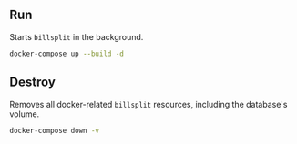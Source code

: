 ## Run

Starts `billsplit` in the background.

```sh
docker-compose up --build -d
```

## Destroy

Removes all docker-related `billsplit` resources, including the database's volume.

```sh
docker-compose down -v
```
